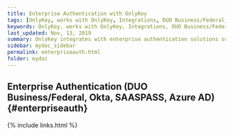 ```yaml
---
title: Enterprise Authentication with OnlyKey
tags: [OnlyKey, works with OnlyKey, Integrations, DUO Business/Federal, Okta, SAASPASS, and Azure AD]
keywords: OnlyKey, works with OnlyKey, Integrations, DUO Business/Federal, Okta, SAASPASS, and Azure AD
last_updated: Nov, 13, 2019
summary: OnlyKey integrates with enterprise authentication solutions such as DUO Business/Federal, Okta, SAASPASS, and Azure AD
sidebar: mydoc_sidebar
permalink: enterpriseauth.html
folder: mydoc
---
```


## Enterprise Authentication (DUO Business/Federal, Okta, SAASPASS, Azure AD) {#enterpriseauth}

{% include links.html %}
